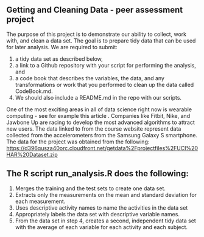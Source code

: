 ## Getting and Cleaning Data - peer assessment project

The purpose of this project is to demonstrate our ability to collect, work with, and clean a data set. The goal is to prepare tidy data that can be used for later analysis. We are required to submit: 
1) a tidy data set as described below, 
2) a link to a Github repository with your script for performing the analysis, and 
3) a code book that describes the variables, the data, and any transformations or work that you performed to clean up the data called CodeBook.md. 
4) We should also include a README.md in the repo with our scripts.

One of the most exciting areas in all of data science right now is wearable computing - see for example this article . Companies like Fitbit, Nike, and Jawbone Up are racing to develop the most advanced algorithms to attract new users. The data linked to from the course website represent data collected from the accelerometers from the Samsung Galaxy S smartphone.
The data for the project was obtained from the following:
  https://d396qusza40orc.cloudfront.net/getdata%2Fprojectfiles%2FUCI%20HAR%20Dataset.zip
  
## The R script run_analysis.R does the following:

1. Merges the training and the test sets to create one data set.
2. Extracts only the measurements on the mean and standard deviation for each measurement.
3. Uses descriptive activity names to name the activities in the data set
4. Appropriately labels the data set with descriptive variable names.
5. From the data set in step 4, creates a second, independent tidy data set with the average of each variable for each activity and each subject.
